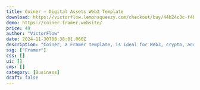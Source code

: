 ```yaml
---
title: Coiner — Digital Assets Web3 Template
download: https://victorflow.lemonsqueezy.com/checkout/buy/44b24c3c-f4b0-460f-bd96-9f85531b8fa0
demo: https://coiner.framer.website/
price: 49
author: "VictorFlow"
date: 2024-11-30T08:38:01.060Z
description: "Coiner, a Framer template, is ideal for Web3, crypto, and blockchain websites. Featuring sleek design, interactive elements, and seamless animations, Coiner offers real-time experiences. Effortlessly craft integration pages, user-friendly CMS features, engaging CTAs, and transparent pricing with Coiner. Unleash crypto's potential with Coiner."
ssg: ["Framer"]
css: []
ui: []
cms: []
category: [Business]
draft: false
---
```


